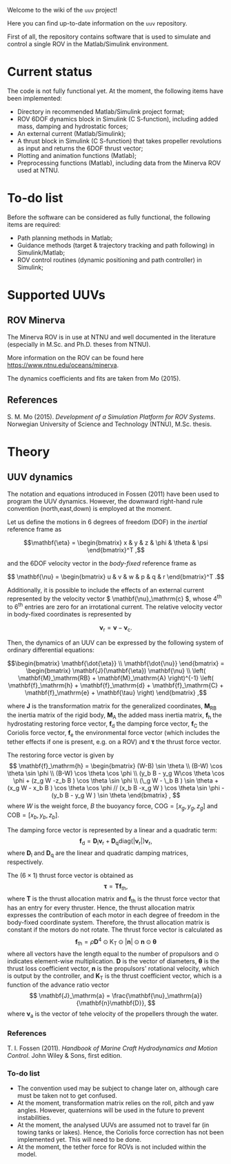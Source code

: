 <script type="text/javascript" async
  src="https://cdnjs.cloudflare.com/ajax/libs/mathjax/2.7.2/MathJax.js?config=TeX-MML-AM_CHTML">
</script>

Welcome to the wiki of the `uuv` project!

Here you can find up-to-date information on the `uuv` repository.

First of all, the repository contains software that is used to simulate and control a single ROV in the Matlab/Simulink environment.

# Current status

The code is not fully functional yet. At the moment, the following items have been implemented:
* Directory in recommended Matlab/Simulink project format;
* ROV 6DOF dynamics block in Simulink (C S-function), including added mass, damping and hydrostatic forces;
* An external current (Matlab/Simulink);
* A thrust block in Simulink (C S-function) that takes propeller revolutions as input and returns the 6DOF thrust vector;
* Plotting and animation functions (Matlab);
* Preprocessing functions (Matlab), including data from the Minerva ROV used at NTNU.

# To-do list

Before the software can be considered as fully functional, the following items are required:
* Path planning methods in Matlab;
* Guidance methods (target & trajectory tracking and path following) in Simulink/Matlab;
* ROV control routines (dynamic positioning and path controller) in Simulink;

# Supported UUVs

## ROV Minerva

The Minerva ROV is in use at NTNU and well documented in the literature (especially in M.Sc. and Ph.D. theses from NTNU).

More information on the ROV can be found here https://www.ntnu.edu/oceans/minerva.

The dynamics coefficients and fits are taken from Mo (2015).

## References

S. M. Mo (2015). _Development of a Simulation Platform for ROV Systems_. Norwegian University of Science and Technology (NTNU), M.Sc. thesis.

# Theory

## UUV dynamics

The notation and equations introduced in Fossen (2011) have been used to program the UUV dynamics. However, the downward right-hand rule convention (north,east,down) is employed at the moment.

Let us define the motions in 6 degrees of freedom (DOF) in the *inertial* reference frame as

$$\mathbf{\eta} = \begin{bmatrix} x & y & z & \phi & \theta & \psi \end{bmatrix}^T ,$$

and the 6DOF velocity vector in the *body-fixed* reference frame as

$$ \mathbf{\nu} = \begin{bmatrix} u & v & w & p & q & r \end{bmatrix}^T .$$

Additionally, it is possible to include the effects of an external current represented by the velocity vector $ \mathbf{\nu}_\mathrm{c} $, whose 4<sup>th</sup> to 6<sup>th</sup> entries are zero for an irrotational current. The relative velocity vector in body-fixed coordinates is represented by

 $$\mathbf{\nu}_\mathrm{r} = \mathbf{\nu} - \mathbf{\nu}_\mathrm{c}  . $$

Then, the dynamics of an UUV can be expressed by the following system of ordinary differential equations:

$$\begin{bmatrix} \mathbf{\dot{\eta}} \\ \mathbf{\dot{\nu}} \end{bmatrix} = \begin{bmatrix} \mathbf{J}(\mathbf{\eta}) \mathbf{\nu} \\ \left( \mathbf{M}_\mathrm{RB} + \mathbf{M}_\mathrm{A} \right)^{-1} \left( \mathbf{f}_\mathrm{h} + \mathbf{f}_\mathrm{d} + \mathbf{f}_\mathrm{C} + \mathbf{f}_\mathrm{e} + \mathbf{\tau} \right) \end{bmatrix} ,$$

where $\mathbf{J}$ is the transformation matrix for the generalized coordinates, $\mathbf{M}_\mathrm{RB}$ the inertia matrix of the rigid body, $\mathbf{M}_\mathrm{A}$ the added mass inertia matrix, $\mathbf{f}_\mathrm{h}$ the hydrostating restoring force vector, $\mathbf{f}_\mathrm{d}$ the damping force vector, $\mathbf{f}_\mathrm{C}$ the Coriolis force vector, $\mathbf{f}_\mathrm{e}$ the environmental force vector (which includes the tether effects if one is present, e.g. on a ROV) and $\mathbf{\tau}$ the thrust force vector.

The restoring force vector is given by
$$ \mathbf{f}_\mathrm{h} = \begin{bmatrix} (W-B) \sin \theta \\ (B-W) \cos \theta \sin \phi \\ (B-W) \cos \theta \cos \phi \\ (y_b B - y_g W\cos \theta \cos \phi + (z_g W -z_b B ) \cos \theta \sin \phi \\ (\_g W - \_b B ) \sin \theta + (x_g W - x_b B ) \cos \theta \cos \phi // (x_b B -x_g W ) \cos \theta \sin \phi - (y_b B - y_g W ) \sin \theta \end{bmatrix} , $$
where $W$ is the weight force, $B$ the buoyancy force, $\mathrm{COG} = [x_g,y_g,z_g]$ and $\mathrm{COB} = [x_b,y_b,z_b]$.

The damping force vector is represented by a linear and a quadratic term:
$$ \mathbf{f}_\mathrm{d} = \mathbf{D}_\mathrm{l} \mathbf{\nu}_\mathrm{r} + \mathbf{D}_\mathrm{q} \mathrm{diag}\left( | \mathbf{\nu}_\mathrm{r} |\right) \mathbf{\nu}_\mathrm{r} , $$
where $\mathbf{D}_\mathrm{l}$ and $\mathbf{D}_\mathrm{q}$ are the linear and quadratic damping matrices, respectively.

The $(6\times 1)$ thrust force vector is obtained as
$$ \mathbf{\tau} = \mathbf{T} \mathbf{f}_\mathrm{th}, $$
where $\mathbf{T}$ is the thrust allocation matrix and $\mathbf{f}_\mathrm{th}$ is the thrust force vector that has an entry for every thruster. Hence, the thrust allocation matrix expresses the contribution of each motor in each degree of freedom in the body-fixed coordinate system. Therefore, the thrust allocation matrix is constant if the motors do not rotate.
The thrust force vector is calculated as
$$ \mathbf{f}_\mathrm{th} = \rho \mathbf{D}^4 \odot \mathrm{K}_\mathrm{T} \odot | \mathbf{n} | \odot \mathbf{n} \odot \mathbf{\theta} $$
where all vectors have the length equal to the number of propulsors and $\odot$ indicates element-wise multiplication. $\mathbf{D}$ is the vector of diameters, $\mathbf{\theta}$ is the thrust loss coefficient vector, $\mathbf{n}$ is the propulsors' rotational velocity, which is output by the controller, and $\mathbf{K}_\mathrm{T}$ is the thrust coefficient vector, which is a function of the advance ratio vector
$$ \mathbf{J}_\mathrm{a} = \frac{\mathbf{\nu}_\mathrm{a}}{\mathbf{n}\mathbf{D}}, $$
where $\mathbf{\nu}_\mathrm{a}$ is the vector of tehe velocity of the propellers through the water.

### References
T. I. Fossen (2011). _Handbook of Marine Craft Hydrodynamics and Motion Control_. John Wiley & Sons, first edition.

### To-do list

* The convention used may be subject to change later on, although care must be taken not to get confused.
* At the moment, transformation matrix relies on the roll, pitch and yaw angles. However, quaternions will be used in the future to prevent instabilities.
* At the moment, the analysed UUVs are assumed not to travel far (in towing tanks or lakes). Hence, the Coriolis force correction has not been implemented yet. This will need to be done.
* At the moment, the tether force for ROVs is not included within the model.
